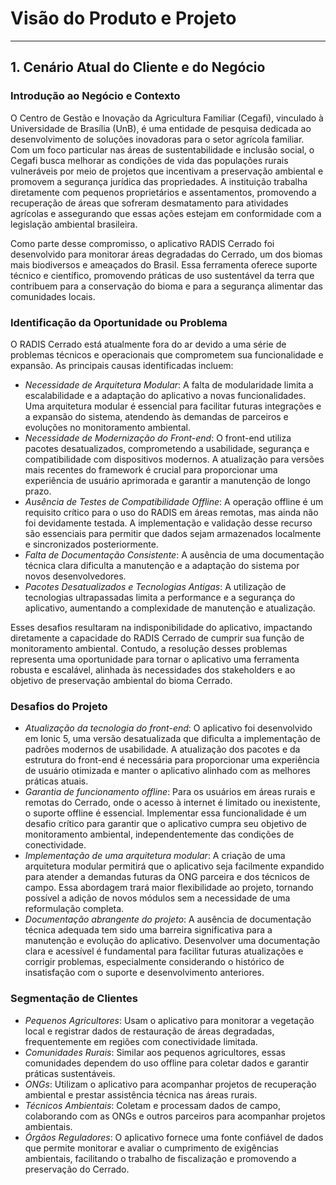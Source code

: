 # Visão do Produto e Projeto

---

## 1. Cenário Atual do Cliente e do Negócio

### Introdução ao Negócio e Contexto

O Centro de Gestão e Inovação da Agricultura Familiar (Cegafi), vinculado à Universidade de Brasília (UnB), é uma entidade de pesquisa dedicada ao desenvolvimento de soluções inovadoras para o setor agrícola familiar. Com um foco particular nas áreas de sustentabilidade e inclusão social, o Cegafi busca melhorar as condições de vida das populações rurais vulneráveis por meio de projetos que incentivam a preservação ambiental e promovem a segurança jurídica das propriedades. A instituição trabalha diretamente com pequenos proprietários e assentamentos, promovendo a recuperação de áreas que sofreram desmatamento para atividades agrícolas e assegurando que essas ações estejam em conformidade com a legislação ambiental brasileira.

Como parte desse compromisso, o aplicativo RADIS Cerrado foi desenvolvido para monitorar áreas degradadas do Cerrado, um dos biomas mais biodiversos e ameaçados do Brasil. Essa ferramenta oferece suporte técnico e científico, promovendo práticas de uso sustentável da terra que contribuem para a conservação do bioma e para a segurança alimentar das comunidades locais.

### Identificação da Oportunidade ou Problema

O RADIS Cerrado está atualmente fora do ar devido a uma série de problemas técnicos e operacionais que comprometem sua funcionalidade e expansão. As principais causas identificadas incluem:

- _Necessidade de Arquitetura Modular_: A falta de modularidade limita a escalabilidade e a adaptação do aplicativo a novas funcionalidades. Uma arquitetura modular é essencial para facilitar futuras integrações e a expansão do sistema, atendendo às demandas de parceiros e evoluções no monitoramento ambiental.
- _Necessidade de Modernização do Front-end_: O front-end utiliza pacotes desatualizados, comprometendo a usabilidade, segurança e compatibilidade com dispositivos modernos. A atualização para versões mais recentes do framework é crucial para proporcionar uma experiência de usuário aprimorada e garantir a manutenção de longo prazo.
- _Ausência de Testes de Compatibilidade Offline_: A operação offline é um requisito crítico para o uso do RADIS em áreas remotas, mas ainda não foi devidamente testada. A implementação e validação desse recurso são essenciais para permitir que dados sejam armazenados localmente e sincronizados posteriormente.
- _Falta de Documentação Consistente_: A ausência de uma documentação técnica clara dificulta a manutenção e a adaptação do sistema por novos desenvolvedores.
- _Pacotes Desatualizados e Tecnologias Antigas_: A utilização de tecnologias ultrapassadas limita a performance e a segurança do aplicativo, aumentando a complexidade de manutenção e atualização.

Esses desafios resultaram na indisponibilidade do aplicativo, impactando diretamente a capacidade do RADIS Cerrado de cumprir sua função de monitoramento ambiental. Contudo, a resolução desses problemas representa uma oportunidade para tornar o aplicativo uma ferramenta robusta e escalável, alinhada às necessidades dos stakeholders e ao objetivo de preservação ambiental do bioma Cerrado.

### Desafios do Projeto

- _Atualização da tecnologia do front-end_: O aplicativo foi desenvolvido em Ionic 5, uma versão desatualizada que dificulta a implementação de padrões modernos de usabilidade. A atualização dos pacotes e da estrutura do front-end é necessária para proporcionar uma experiência de usuário otimizada e manter o aplicativo alinhado com as melhores práticas atuais.
- _Garantia de funcionamento offline_: Para os usuários em áreas rurais e remotas do Cerrado, onde o acesso à internet é limitado ou inexistente, o suporte offline é essencial. Implementar essa funcionalidade é um desafio crítico para garantir que o aplicativo cumpra seu objetivo de monitoramento ambiental, independentemente das condições de conectividade.
- _Implementação de uma arquitetura modular_: A criação de uma arquitetura modular permitirá que o aplicativo seja facilmente expandido para atender a demandas futuras da ONG parceira e dos técnicos de campo. Essa abordagem trará maior flexibilidade ao projeto, tornando possível a adição de novos módulos sem a necessidade de uma reformulação completa.
- _Documentação abrangente do projeto_: A ausência de documentação técnica adequada tem sido uma barreira significativa para a manutenção e evolução do aplicativo. Desenvolver uma documentação clara e acessível é fundamental para facilitar futuras atualizações e corrigir problemas, especialmente considerando o histórico de insatisfação com o suporte e desenvolvimento anteriores.

### Segmentação de Clientes

- _Pequenos Agricultores_: Usam o aplicativo para monitorar a vegetação local e registrar dados de restauração de áreas degradadas, frequentemente em regiões com conectividade limitada.
- _Comunidades Rurais_: Similar aos pequenos agricultores, essas comunidades dependem do uso offline para coletar dados e garantir práticas sustentáveis.
- _ONGs_: Utilizam o aplicativo para acompanhar projetos de recuperação ambiental e prestar assistência técnica nas áreas rurais.
- _Técnicos Ambientais_: Coletam e processam dados de campo, colaborando com as ONGs e outros parceiros para acompanhar projetos ambientais.
- _Órgãos Reguladores_: O aplicativo fornece uma fonte confiável de dados que permite monitorar e avaliar o cumprimento de exigências ambientais, facilitando o trabalho de fiscalização e promovendo a preservação do Cerrado.
